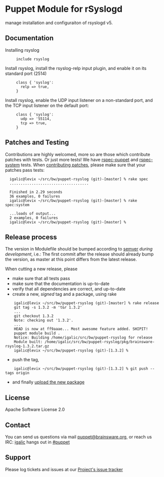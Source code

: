 # Puppet Module for rSyslogd

manage installation and configuraiton of rsyslogd v5.


## Documentation

Installing rsyslog

```puppet
     include rsyslog
```

Install rsyslog, install the rsyslog-relp input plugin, and enable it on its standard port (2514)

```puppet
     class { 'syslog':
       relp => true,
     }
```

Install rsyslog, enable the UDP input listener on a non-standard port, and the TCP input listener on the default port:

```puppet
     class { 'syslog':
       udp => '55114,
       tcp => true,
     }
```

## Patches and Testing

Contributions are highly welcomed, more so are those which contribute patches with tests. Or just more tests! We have [rspec-puppet](http://rspec-puppet.com/) and [rspec-system](https://github.com/puppetlabs/rspec-system-serverspec) tests. When [contributing patches](https://help.github.com/articles/using-pull-requests), please make sure that your patches pass tests:

```
  igalic@levix ~/src/bw/puppet-rsyslog (git)-[master] % rake spec
  ....................................

  Finished in 2.29 seconds
  36 examples, 0 failures
  igalic@levix ~/src/bw/puppet-rsyslog (git)-[master] % rake spec:system

  ...loads of output...
  2 examples, 0 failures
  igalic@levix ~/src/bw/puppet-rsyslog (git)-[master] %
```

## Release process

The version in Modulefile should be bumped according to [semver](http://semver.org/) *during development*, i.e.: The first commit after the release should already bump the version, as master at this point differs from the latest release.

When cutting a new release, please

* make sure that all tests pass
* make sure that the documentation is up-to-date
* verify that all dependencies are correct, and up-to-date
* create a new, *signed* tag and a package, using rake

```
    igalic@levix ~/src/bw/puppet-rsyslog (git)-[master] % rake release
    git tag -s 1.3.2 -m 't&r 1.3.2'
    ...
    git checkout 1.3.2
    Note: checking out '1.3.2'.
    ...
    HEAD is now at ff9aaae... Most awesome feature added. SHIPIT!
    puppet module build .
    Notice: Building /home/igalic/src/bw/puppet-rsyslog for release
    Module built: /home/igalic/src/bw/puppet-rsyslog/pkg/brainsware-rsyslog-1.3.2.tar.gz
    igalic@levix ~/src/bw/puppet-rsyslog (git)-[1.3.2] %
```

* push the tag,

```
    igalic@levix ~/src/bw/puppet-rsyslog (git)-[1.3.2] % git push --tags origin
```

* and finally [upload the new package](http://forge.puppetlabs.com/brainsware/rsyslog/upload)

License
-------

Apache Software License 2.0


Contact
-------

You can send us questions via mail [puppet@brainsware.org](puppet@brainsware.org), or reach us IRC: [igalic](https://github.com/igalic) hangs out in [#puppet](irc://freenode.org/#puppet)

Support
-------

Please log tickets and issues at our [Project's issue tracker](https://github.com/Brainsware/puppet-rsyslog/issues)
